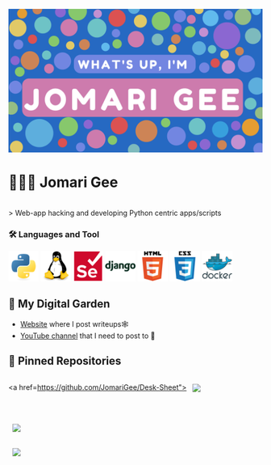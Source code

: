 ![](./assets/GitHubHeader.png)
# 👨🏿‍💻 Jomari Gee
<br>
> Web-app hacking and developing Python centric apps/scripts


### 🛠️ Languages and Tool
<img src="https://github.com/devicons/devicon/blob/master/icons/python/python-original.svg" height="60" width="60"> <img src="https://github.com/devicons/devicon/blob/master/icons/linux/linux-original.svg" height="60" width="60"> <img src="https://github.com/devicons/devicon/blob/master/icons/selenium/selenium-original.svg" height="60" width="60"> <img src="https://github.com/devicons/devicon/blob/master/icons/django/django-plain-wordmark.svg" height="60" width="60"> <img src="https://github.com/devicons/devicon/blob/master/icons/html5/html5-original-wordmark.svg" height="60" width="60"> <img src="https://github.com/devicons/devicon/blob/master/icons/css3/css3-original-wordmark.svg" height="60" width="60"> <img src="https://github.com/devicons/devicon/blob/master/icons/docker/docker-original-wordmark.svg" height="60" width="60">


## 🥦 My Digital Garden 

- <a href="https://jomarigee.github.io/">Website</a> where I post writeups🕸️
- <a href="https://www.youtube.com/c/JomariGee/videos">YouTube channel</a> that I need to post to 🎥
## 📌 Pinned Repositories


<a href=https://github.com/JomariGee/Desk-Sheet">
  <img align="center" style="margin:1rem 0.5rem" src="https://github.com/JomariGee/Desk-Sheet:&title_color=ffffff&text_color=c9cacc&icon_color=4AB197&bg_color=1A2B34" />
</a>

<br>

<a href="https://github.com/JomariGee/Recon">
  <img align="center" style="margin:1rem 0.5rem" src="https://github.com/JomariGee/Recon:&title_color=ffffff&text_color=c9cacc&icon_color=4AB197&bg_color=1A2B34" />
</a>

<br>

<a href="https://github.com/JomariGee/jomarigee.github.io">
  <img align="center" style="margin:1rem 0.5rem" src="https://github.com/JomariGee/jomarigee.github.io:&title_color=ffffff&text_color=c9cacc&icon_color=4AB197&bg_color=1A2B34" />
</a>

